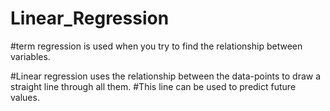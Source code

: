 # Linear_Regression

#term regression is used when you try to find the relationship between variables.

#Linear regression uses the relationship between the data-points to draw a straight line through all them.
#This line can be used to predict future values.
